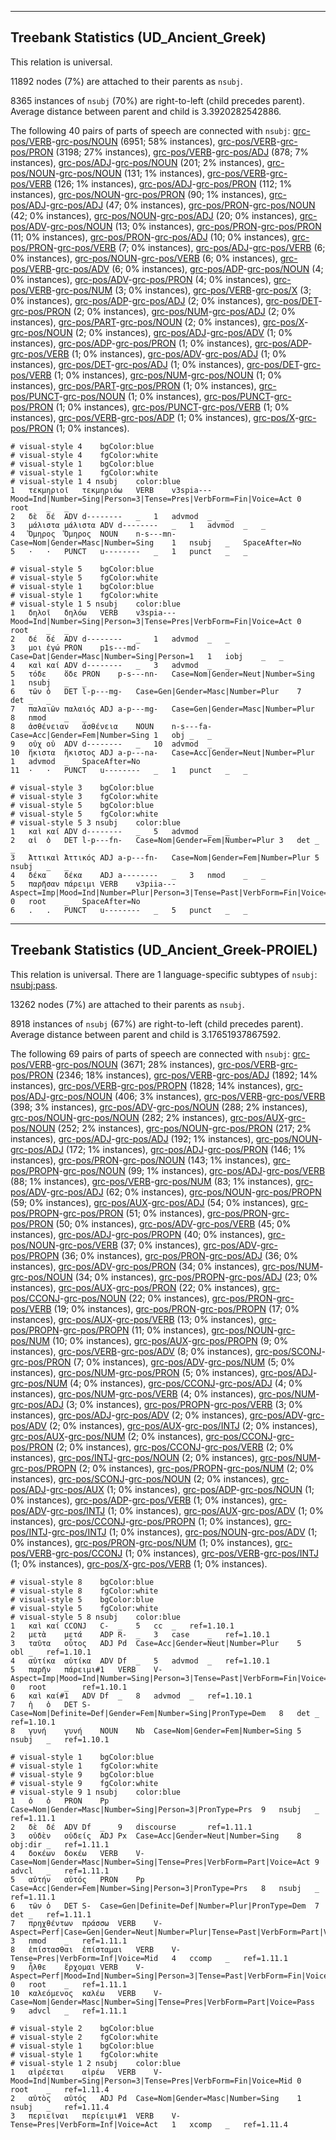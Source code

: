 

--------------------------------------------------------------------------------

## Treebank Statistics (UD_Ancient_Greek)

This relation is universal.

11892 nodes (7%) are attached to their parents as `nsubj`.

8365 instances of `nsubj` (70%) are right-to-left (child precedes parent).
Average distance between parent and child is 3.3920282542886.

The following 40 pairs of parts of speech are connected with `nsubj`: [grc-pos/VERB]()-[grc-pos/NOUN]() (6951; 58% instances), [grc-pos/VERB]()-[grc-pos/PRON]() (3198; 27% instances), [grc-pos/VERB]()-[grc-pos/ADJ]() (878; 7% instances), [grc-pos/ADJ]()-[grc-pos/NOUN]() (201; 2% instances), [grc-pos/NOUN]()-[grc-pos/NOUN]() (131; 1% instances), [grc-pos/VERB]()-[grc-pos/VERB]() (126; 1% instances), [grc-pos/ADJ]()-[grc-pos/PRON]() (112; 1% instances), [grc-pos/NOUN]()-[grc-pos/PRON]() (90; 1% instances), [grc-pos/ADJ]()-[grc-pos/ADJ]() (47; 0% instances), [grc-pos/PRON]()-[grc-pos/NOUN]() (42; 0% instances), [grc-pos/NOUN]()-[grc-pos/ADJ]() (20; 0% instances), [grc-pos/ADV]()-[grc-pos/NOUN]() (13; 0% instances), [grc-pos/PRON]()-[grc-pos/PRON]() (11; 0% instances), [grc-pos/PRON]()-[grc-pos/ADJ]() (10; 0% instances), [grc-pos/PRON]()-[grc-pos/VERB]() (7; 0% instances), [grc-pos/ADJ]()-[grc-pos/VERB]() (6; 0% instances), [grc-pos/NOUN]()-[grc-pos/VERB]() (6; 0% instances), [grc-pos/VERB]()-[grc-pos/ADV]() (6; 0% instances), [grc-pos/ADP]()-[grc-pos/NOUN]() (4; 0% instances), [grc-pos/ADV]()-[grc-pos/PRON]() (4; 0% instances), [grc-pos/VERB]()-[grc-pos/NUM]() (3; 0% instances), [grc-pos/VERB]()-[grc-pos/X]() (3; 0% instances), [grc-pos/ADP]()-[grc-pos/ADJ]() (2; 0% instances), [grc-pos/DET]()-[grc-pos/PRON]() (2; 0% instances), [grc-pos/NUM]()-[grc-pos/ADJ]() (2; 0% instances), [grc-pos/PART]()-[grc-pos/NOUN]() (2; 0% instances), [grc-pos/X]()-[grc-pos/NOUN]() (2; 0% instances), [grc-pos/ADJ]()-[grc-pos/ADV]() (1; 0% instances), [grc-pos/ADP]()-[grc-pos/PRON]() (1; 0% instances), [grc-pos/ADP]()-[grc-pos/VERB]() (1; 0% instances), [grc-pos/ADV]()-[grc-pos/ADJ]() (1; 0% instances), [grc-pos/DET]()-[grc-pos/ADJ]() (1; 0% instances), [grc-pos/DET]()-[grc-pos/VERB]() (1; 0% instances), [grc-pos/NUM]()-[grc-pos/NOUN]() (1; 0% instances), [grc-pos/PART]()-[grc-pos/PRON]() (1; 0% instances), [grc-pos/PUNCT]()-[grc-pos/NOUN]() (1; 0% instances), [grc-pos/PUNCT]()-[grc-pos/PRON]() (1; 0% instances), [grc-pos/PUNCT]()-[grc-pos/VERB]() (1; 0% instances), [grc-pos/VERB]()-[grc-pos/ADP]() (1; 0% instances), [grc-pos/X]()-[grc-pos/PRON]() (1; 0% instances).


~~~ conllu
# visual-style 4	bgColor:blue
# visual-style 4	fgColor:white
# visual-style 1	bgColor:blue
# visual-style 1	fgColor:white
# visual-style 1 4 nsubj	color:blue
1	τεκμηριοῖ	τεκμηριόω	VERB	v3spia---	Mood=Ind|Number=Sing|Person=3|Tense=Pres|VerbForm=Fin|Voice=Act	0	root	_	_
2	δὲ	δέ	ADV	d--------	_	1	advmod	_	_
3	μάλιστα	μάλιστα	ADV	d--------	_	1	advmod	_	_
4	Ὅμηρος	Ὅμηρος	NOUN	n-s---mn-	Case=Nom|Gender=Masc|Number=Sing	1	nsubj	_	SpaceAfter=No
5	·	·	PUNCT	u--------	_	1	punct	_	_

~~~


~~~ conllu
# visual-style 5	bgColor:blue
# visual-style 5	fgColor:white
# visual-style 1	bgColor:blue
# visual-style 1	fgColor:white
# visual-style 1 5 nsubj	color:blue
1	δηλοῖ	δηλόω	VERB	v3spia---	Mood=Ind|Number=Sing|Person=3|Tense=Pres|VerbForm=Fin|Voice=Act	0	root	_	_
2	δέ	δέ	ADV	d--------	_	1	advmod	_	_
3	μοι	ἐγώ	PRON	p1s---md-	Case=Dat|Gender=Masc|Number=Sing|Person=1	1	iobj	_	_
4	καὶ	καί	ADV	d--------	_	3	advmod	_	_
5	τόδε	ὅδε	PRON	p-s---nn-	Case=Nom|Gender=Neut|Number=Sing	1	nsubj	_	_
6	τῶν	ὁ	DET	l-p---mg-	Case=Gen|Gender=Masc|Number=Plur	7	det	_	_
7	παλαιῶν	παλαιός	ADJ	a-p---mg-	Case=Gen|Gender=Masc|Number=Plur	8	nmod	_	_
8	ἀσθένειαν	ἀσθένεια	NOUN	n-s---fa-	Case=Acc|Gender=Fem|Number=Sing	1	obj	_	_
9	οὐχ	οὐ	ADV	d--------	_	10	advmod	_	_
10	ἥκιστα	ἥκιστος	ADJ	a-p---na-	Case=Acc|Gender=Neut|Number=Plur	1	advmod	_	SpaceAfter=No
11	·	·	PUNCT	u--------	_	1	punct	_	_

~~~


~~~ conllu
# visual-style 3	bgColor:blue
# visual-style 3	fgColor:white
# visual-style 5	bgColor:blue
# visual-style 5	fgColor:white
# visual-style 5 3 nsubj	color:blue
1	καὶ	καί	ADV	d--------	_	5	advmod	_	_
2	αἱ	ὁ	DET	l-p---fn-	Case=Nom|Gender=Fem|Number=Plur	3	det	_	_
3	Ἀττικαὶ	Ἀττικός	ADJ	a-p---fn-	Case=Nom|Gender=Fem|Number=Plur	5	nsubj	_	_
4	δέκα	δέκα	ADJ	a--------	_	3	nmod	_	_
5	παρῆσαν	πάρειμι	VERB	v3piia---	Aspect=Imp|Mood=Ind|Number=Plur|Person=3|Tense=Past|VerbForm=Fin|Voice=Act	0	root	_	SpaceAfter=No
6	.	.	PUNCT	u--------	_	5	punct	_	_

~~~




--------------------------------------------------------------------------------

## Treebank Statistics (UD_Ancient_Greek-PROIEL)

This relation is universal.
There are 1 language-specific subtypes of `nsubj`: [nsubj:pass]().

13262 nodes (7%) are attached to their parents as `nsubj`.

8918 instances of `nsubj` (67%) are right-to-left (child precedes parent).
Average distance between parent and child is 3.17651937867592.

The following 69 pairs of parts of speech are connected with `nsubj`: [grc-pos/VERB]()-[grc-pos/NOUN]() (3671; 28% instances), [grc-pos/VERB]()-[grc-pos/PRON]() (2346; 18% instances), [grc-pos/VERB]()-[grc-pos/ADJ]() (1892; 14% instances), [grc-pos/VERB]()-[grc-pos/PROPN]() (1828; 14% instances), [grc-pos/ADJ]()-[grc-pos/NOUN]() (406; 3% instances), [grc-pos/VERB]()-[grc-pos/VERB]() (398; 3% instances), [grc-pos/ADV]()-[grc-pos/NOUN]() (288; 2% instances), [grc-pos/NOUN]()-[grc-pos/NOUN]() (282; 2% instances), [grc-pos/AUX]()-[grc-pos/NOUN]() (252; 2% instances), [grc-pos/NOUN]()-[grc-pos/PRON]() (217; 2% instances), [grc-pos/ADJ]()-[grc-pos/ADJ]() (192; 1% instances), [grc-pos/NOUN]()-[grc-pos/ADJ]() (172; 1% instances), [grc-pos/ADJ]()-[grc-pos/PRON]() (146; 1% instances), [grc-pos/PRON]()-[grc-pos/NOUN]() (143; 1% instances), [grc-pos/PROPN]()-[grc-pos/NOUN]() (99; 1% instances), [grc-pos/ADJ]()-[grc-pos/VERB]() (88; 1% instances), [grc-pos/VERB]()-[grc-pos/NUM]() (83; 1% instances), [grc-pos/ADV]()-[grc-pos/ADJ]() (62; 0% instances), [grc-pos/NOUN]()-[grc-pos/PROPN]() (59; 0% instances), [grc-pos/AUX]()-[grc-pos/ADJ]() (54; 0% instances), [grc-pos/PROPN]()-[grc-pos/PRON]() (51; 0% instances), [grc-pos/PRON]()-[grc-pos/PRON]() (50; 0% instances), [grc-pos/ADV]()-[grc-pos/VERB]() (45; 0% instances), [grc-pos/ADJ]()-[grc-pos/PROPN]() (40; 0% instances), [grc-pos/NOUN]()-[grc-pos/VERB]() (37; 0% instances), [grc-pos/ADV]()-[grc-pos/PROPN]() (36; 0% instances), [grc-pos/PRON]()-[grc-pos/ADJ]() (36; 0% instances), [grc-pos/ADV]()-[grc-pos/PRON]() (34; 0% instances), [grc-pos/NUM]()-[grc-pos/NOUN]() (34; 0% instances), [grc-pos/PROPN]()-[grc-pos/ADJ]() (23; 0% instances), [grc-pos/AUX]()-[grc-pos/PRON]() (22; 0% instances), [grc-pos/CCONJ]()-[grc-pos/NOUN]() (22; 0% instances), [grc-pos/PRON]()-[grc-pos/VERB]() (19; 0% instances), [grc-pos/PRON]()-[grc-pos/PROPN]() (17; 0% instances), [grc-pos/AUX]()-[grc-pos/VERB]() (13; 0% instances), [grc-pos/PROPN]()-[grc-pos/PROPN]() (11; 0% instances), [grc-pos/NOUN]()-[grc-pos/NUM]() (10; 0% instances), [grc-pos/AUX]()-[grc-pos/PROPN]() (9; 0% instances), [grc-pos/VERB]()-[grc-pos/ADV]() (8; 0% instances), [grc-pos/SCONJ]()-[grc-pos/PRON]() (7; 0% instances), [grc-pos/ADV]()-[grc-pos/NUM]() (5; 0% instances), [grc-pos/NUM]()-[grc-pos/PRON]() (5; 0% instances), [grc-pos/ADJ]()-[grc-pos/NUM]() (4; 0% instances), [grc-pos/CCONJ]()-[grc-pos/ADJ]() (4; 0% instances), [grc-pos/NUM]()-[grc-pos/VERB]() (4; 0% instances), [grc-pos/NUM]()-[grc-pos/ADJ]() (3; 0% instances), [grc-pos/PROPN]()-[grc-pos/VERB]() (3; 0% instances), [grc-pos/ADJ]()-[grc-pos/ADV]() (2; 0% instances), [grc-pos/ADV]()-[grc-pos/ADV]() (2; 0% instances), [grc-pos/AUX]()-[grc-pos/INTJ]() (2; 0% instances), [grc-pos/AUX]()-[grc-pos/NUM]() (2; 0% instances), [grc-pos/CCONJ]()-[grc-pos/PRON]() (2; 0% instances), [grc-pos/CCONJ]()-[grc-pos/VERB]() (2; 0% instances), [grc-pos/INTJ]()-[grc-pos/NOUN]() (2; 0% instances), [grc-pos/NUM]()-[grc-pos/PROPN]() (2; 0% instances), [grc-pos/PROPN]()-[grc-pos/NUM]() (2; 0% instances), [grc-pos/SCONJ]()-[grc-pos/NOUN]() (2; 0% instances), [grc-pos/ADJ]()-[grc-pos/AUX]() (1; 0% instances), [grc-pos/ADP]()-[grc-pos/NOUN]() (1; 0% instances), [grc-pos/ADP]()-[grc-pos/VERB]() (1; 0% instances), [grc-pos/ADV]()-[grc-pos/INTJ]() (1; 0% instances), [grc-pos/AUX]()-[grc-pos/ADV]() (1; 0% instances), [grc-pos/CCONJ]()-[grc-pos/PROPN]() (1; 0% instances), [grc-pos/INTJ]()-[grc-pos/INTJ]() (1; 0% instances), [grc-pos/NOUN]()-[grc-pos/ADV]() (1; 0% instances), [grc-pos/PRON]()-[grc-pos/NUM]() (1; 0% instances), [grc-pos/VERB]()-[grc-pos/CCONJ]() (1; 0% instances), [grc-pos/VERB]()-[grc-pos/INTJ]() (1; 0% instances), [grc-pos/X]()-[grc-pos/VERB]() (1; 0% instances).


~~~ conllu
# visual-style 8	bgColor:blue
# visual-style 8	fgColor:white
# visual-style 5	bgColor:blue
# visual-style 5	fgColor:white
# visual-style 5 8 nsubj	color:blue
1	καὶ	καί	CCONJ	C-	_	5	cc	_	ref=1.10.1
2	μετὰ	μετά	ADP	R-	_	3	case	_	ref=1.10.1
3	ταῦτα	οὗτος	ADJ	Pd	Case=Acc|Gender=Neut|Number=Plur	5	obl	_	ref=1.10.1
4	αὐτίκα	αὐτίκα	ADV	Df	_	5	advmod	_	ref=1.10.1
5	παρῆν	πάρειμι#1	VERB	V-	Aspect=Imp|Mood=Ind|Number=Sing|Person=3|Tense=Past|VerbForm=Fin|Voice=Act	0	root	_	ref=1.10.1
6	καὶ	καί#1	ADV	Df	_	8	advmod	_	ref=1.10.1
7	ἡ	ὁ	DET	S-	Case=Nom|Definite=Def|Gender=Fem|Number=Sing|PronType=Dem	8	det	_	ref=1.10.1
8	γυνή	γυνή	NOUN	Nb	Case=Nom|Gender=Fem|Number=Sing	5	nsubj	_	ref=1.10.1

~~~


~~~ conllu
# visual-style 1	bgColor:blue
# visual-style 1	fgColor:white
# visual-style 9	bgColor:blue
# visual-style 9	fgColor:white
# visual-style 9 1 nsubj	color:blue
1	ὁ	ὁ	PRON	Pp	Case=Nom|Gender=Masc|Number=Sing|Person=3|PronType=Prs	9	nsubj	_	ref=1.11.1
2	δὲ	δέ	ADV	Df	_	9	discourse	_	ref=1.11.1
3	οὐδὲν	οὐδείς	ADJ	Px	Case=Acc|Gender=Neut|Number=Sing	8	obj:dir	_	ref=1.11.1
4	δοκέων	δοκέω	VERB	V-	Case=Nom|Gender=Masc|Number=Sing|Tense=Pres|VerbForm=Part|Voice=Act	9	advcl	_	ref=1.11.1
5	αὐτήν	αὐτός	PRON	Pp	Case=Acc|Gender=Fem|Number=Sing|Person=3|PronType=Prs	8	nsubj	_	ref=1.11.1
6	τῶν	ὁ	DET	S-	Case=Gen|Definite=Def|Number=Plur|PronType=Dem	7	det	_	ref=1.11.1
7	πρηχθέντων	πράσσω	VERB	V-	Aspect=Perf|Case=Gen|Gender=Neut|Number=Plur|Tense=Past|VerbForm=Part|Voice=Pass	3	nmod	_	ref=1.11.1
8	ἐπίστασθαι	ἐπίσταμαι	VERB	V-	Tense=Pres|VerbForm=Inf|Voice=Mid	4	ccomp	_	ref=1.11.1
9	ἦλθε	ἔρχομαι	VERB	V-	Aspect=Perf|Mood=Ind|Number=Sing|Person=3|Tense=Past|VerbForm=Fin|Voice=Act	0	root	_	ref=1.11.1
10	καλεόμενος	καλέω	VERB	V-	Case=Nom|Gender=Masc|Number=Sing|Tense=Pres|VerbForm=Part|Voice=Pass	9	advcl	_	ref=1.11.1

~~~


~~~ conllu
# visual-style 2	bgColor:blue
# visual-style 2	fgColor:white
# visual-style 1	bgColor:blue
# visual-style 1	fgColor:white
# visual-style 1 2 nsubj	color:blue
1	αἱρέεται	αἱρέω	VERB	V-	Mood=Ind|Number=Sing|Person=3|Tense=Pres|VerbForm=Fin|Voice=Mid	0	root	_	ref=1.11.4
2	αὐτὸς	αὐτός	ADJ	Pd	Case=Nom|Gender=Masc|Number=Sing	1	nsubj	_	ref=1.11.4
3	περιεῖναι	περίειμι#1	VERB	V-	Tense=Pres|VerbForm=Inf|Voice=Act	1	xcomp	_	ref=1.11.4

~~~


